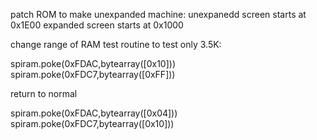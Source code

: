 
patch ROM to make unexpanded machine:
unexpanedd screen starts at 0x1E00
expanded screen starts at 0x1000

change range of RAM test routine to test only 3.5K:

spiram.poke(0xFDAC,bytearray([0x10]))
spiram.poke(0xFDC7,bytearray([0xFF]))

return to normal

spiram.poke(0xFDAC,bytearray([0x04]))
spiram.poke(0xFDC7,bytearray([0x10]))
